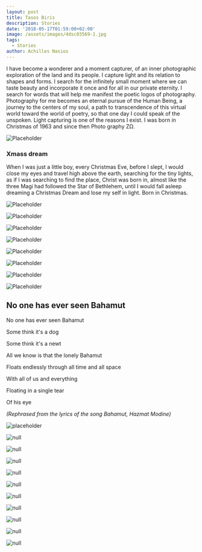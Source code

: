 ```yaml
---
layout: post
title: Tasos Biris
description: Stories
date: '2018-05-17T01:59:00+02:00'
image: /assets/images/4dsc03569-1.jpg
tags:
  - Stories
author: Achilles Nasios
---
```

I have become a wonderer and a moment capturer, of an inner photographic exploration of the land and its people.  I capture light and its relation to shapes and forms. I search for the infinitely small moment where we can taste beauty and incorporate it once and for all in our private eternity.  I search for words that will help me manifest the poetic logos of photography. Photography for me becomes an eternal pursue of the Human Being, a journey to the centers of my soul, a path to transcendence of this virtual world toward the world of poetry, so that one day I could speak of the unspoken.  Light capturing is one of the reasons I exist. I was born in Christmas of 1963 and since then Photo graphy ZΩ.

![Placeholder](/assets/images/tasosbiris-χmassdreamsequence.jpg#full)

### Xmass dream

When I was just a little boy, every Christmas Eve, before I slept, I would close my eyes and travel high above the earth, searching for the tiny lights, as if I was searching to find the place, Christ was born in, almost like the three Magi had followed the Star of Bethlehem, until I would fall asleep dreaming a Christmas Dream and lose my self in light. Born in Christmas.

![Placeholder](/assets/images/tasosbiris-christmass-dream-1.jpg)

![Placeholder](/assets/images/tasosbiris-christmass-dream-2-.jpg)

![Placeholder](/assets/images/tasosbiris-christmass-dream-3-.jpg)

![Placeholder](/assets/images/tasosbiris-christmass-dream-4-.jpg)

![Placeholder](/assets/images/tasosbiris-χmassdream5.jpg)

![Placeholder](/assets/images/tasosbiris-χmassdream6.jpg)

![Placeholder](/assets/images/tasosbiris-χmassdream7.jpg)

![Placeholder](/assets/images/tasosbiris-χmassdream8.jpg)

## No one has ever seen Bahamut

No one has ever seen Bahamut

Some think it's a dog

Some think it's a newt

All we know is that the lonely Bahamut

Floats endlessly through all time and all space

With all of us and everything

Floating in a single tear

Of his eye

_(Rephrased from the lyrics of the song Bahamut, Hazmat Modine)_

![placeholder](/assets/images/1-2018-01-28_203249.jpg)

![null](/assets/images/2-2018-01-28_183902.jpg)

![null](/assets/images/3-2018-01-28_193549.jpg)

![null](/assets/images/4-2018-01-28_202648.jpg)

![null](/assets/images/5-2018-01-28_183219.jpg)

![null](/assets/images/6-2018-01-28_192218.jpg)

![null](/assets/images/7-2018-01-28_183518.jpg)

![null](/assets/images/8-2018-01-28_191807.jpg)

![null](/assets/images/9-2018-01-28_210624.jpg)

![null](/assets/images/10-2018-01-28_193951.jpg)

![null](/assets/images/11-2018-01-28_182308.jpg)
